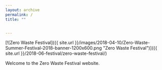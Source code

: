 ```yaml
---
layout: archive
permalink: /
title: ""


---
```


[![Zero Waste Festival]({{ site.url }}/images/2018-04-10/Zero-Waste-Summer-Festival-2018-banner-1200x600.png "Zero Waste Festival")]({{ site.url }}/2018-06-festival/zero-waste-festival/)<br>

Welcome to the Zero Waste Festival website.
